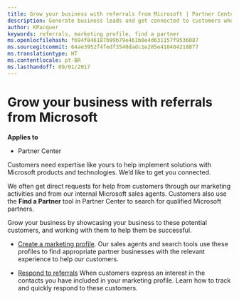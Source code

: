 ```yaml
---
title: Grow your business with referrals from Microsoft | Partner Center
description: Generate business leads and get connected to customers who need help implementing Microsoft products and solutions.
author: KPacquer
keywords: referrals, marketing profile, find a partner
ms.openlocfilehash: f694f846187b99b79e461b0e4d631157f9536087
ms.sourcegitcommit: 64ae3952f4fedf3540dadc1e285e410404218877
ms.translationtype: HT
ms.contentlocale: pt-BR
ms.lasthandoff: 09/01/2017
---
```

<!-- FWLink:  https://go.microsoft.com/fwlink/?linkid=849775 (top of page) -->

# <a name="grow-your-business-with-referrals-from-microsoft"></a>Grow your business with referrals from Microsoft

**Applies to**

-  Partner Center

Customers need expertise like yours to help implement solutions with Microsoft products and technologies. We’d like to get you connected.

We often get direct requests for help from customers through our marketing activities and from our internal Microsoft sales agents. Customers also use the **Find a Partner** tool in Partner Center to search for qualified Microsoft partners. 

Grow your business by showcasing your business to these potential customers, and working with them to help them be successful.

*  [Create a marketing profile](create-a-marketing-profile.md). Our sales agents and search tools use these profiles to find appropriate partner businesses with the relevant experience to help our customers.

*  [Respond to referrals](responding-to-referrals.md) When customers express an interest in the contacts you have included in your marketing profile. Learn how to track and quickly respond to these customers.

<!-- 
*  [Analyze your marketing profile](analyze-your-marketing-profile.md) Regularly review and optimize your marketing profile to make sure you’re getting in front of your target customers.
-->

